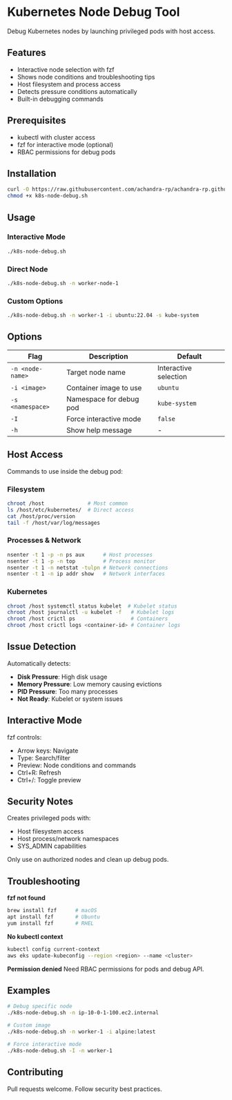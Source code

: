 # Kubernetes Node Debug Tool

Debug Kubernetes nodes by launching privileged pods with host access.

## Features

- Interactive node selection with fzf
- Shows node conditions and troubleshooting tips
- Host filesystem and process access
- Detects pressure conditions automatically
- Built-in debugging commands

## Prerequisites

- kubectl with cluster access
- fzf for interactive mode (optional)
- RBAC permissions for debug pods

## Installation

```bash
curl -O https://raw.githubusercontent.com/achandra-rp/achandra-rp.github.io/main/k8s-node-debug.sh
chmod +x k8s-node-debug.sh
```

## Usage

### Interactive Mode
```bash
./k8s-node-debug.sh
```

### Direct Node
```bash
./k8s-node-debug.sh -n worker-node-1
```

### Custom Options
```bash
./k8s-node-debug.sh -n worker-1 -i ubuntu:22.04 -s kube-system
```

## Options

| Flag | Description | Default |
|------|-------------|---------|
| `-n <node-name>` | Target node name | Interactive selection |
| `-i <image>` | Container image to use | `ubuntu` |
| `-s <namespace>` | Namespace for debug pod | `kube-system` |
| `-I` | Force interactive mode | `false` |
| `-h` | Show help message | - |

## Host Access

Commands to use inside the debug pod:

### Filesystem
```bash
chroot /host              # Most common
ls /host/etc/kubernetes/  # Direct access
cat /host/proc/version
tail -f /host/var/log/messages
```

### Processes & Network
```bash
nsenter -t 1 -p -n ps aux      # Host processes
nsenter -t 1 -p -n top         # Process monitor
nsenter -t 1 -n netstat -tulpn # Network connections
nsenter -t 1 -n ip addr show   # Network interfaces
```

### Kubernetes
```bash
chroot /host systemctl status kubelet  # Kubelet status
chroot /host journalctl -u kubelet -f   # Kubelet logs
chroot /host crictl ps                  # Containers
chroot /host crictl logs <container-id> # Container logs
```

## Issue Detection

Automatically detects:

- **Disk Pressure**: High disk usage
- **Memory Pressure**: Low memory causing evictions
- **PID Pressure**: Too many processes
- **Not Ready**: Kubelet or system issues

## Interactive Mode

fzf controls:
- Arrow keys: Navigate
- Type: Search/filter
- Preview: Node conditions and commands
- Ctrl+R: Refresh
- Ctrl+/: Toggle preview

## Security Notes

Creates privileged pods with:
- Host filesystem access
- Host process/network namespaces
- SYS_ADMIN capabilities

Only use on authorized nodes and clean up debug pods.

## Troubleshooting

**fzf not found**
```bash
brew install fzf      # macOS
apt install fzf       # Ubuntu
yum install fzf       # RHEL
```

**No kubectl context**
```bash
kubectl config current-context
aws eks update-kubeconfig --region <region> --name <cluster>
```

**Permission denied**
Need RBAC permissions for pods and debug API.

## Examples

```bash
# Debug specific node
./k8s-node-debug.sh -n ip-10-0-1-100.ec2.internal

# Custom image
./k8s-node-debug.sh -n worker-1 -i alpine:latest

# Force interactive mode
./k8s-node-debug.sh -I -n worker-1
```

## Contributing

Pull requests welcome. Follow security best practices.
